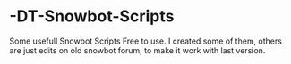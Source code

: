# -DT-Snowbot-Scripts
Some usefull Snowbot Scripts
Free to use.
I created some of them, others are just edits on old snowbot forum, to make it work with last version.
